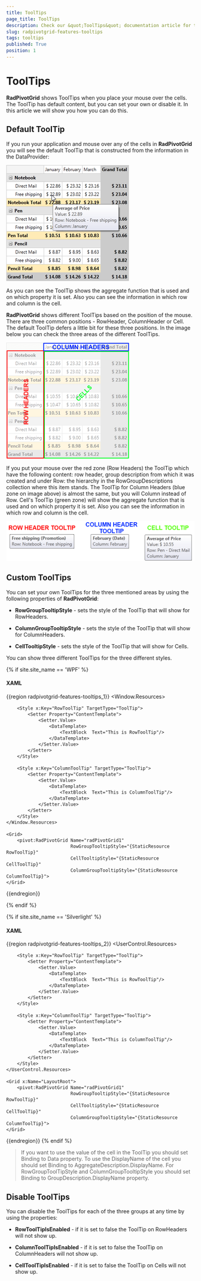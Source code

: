 ```yaml
---
title: ToolTips
page_title: ToolTips
description: Check our &quot;ToolTips&quot; documentation article for the RadPivotGrid WPF control.
slug: radpivotgrid-features-tooltips
tags: tooltips
published: True
position: 1
---
```


# ToolTips

__RadPivotGrid__ shows ToolTips when you place your mouse over the cells. The ToolTip has default content, but you can set your own or disable it. In this article we will show you how you can do this.      

## Default ToolTip

If you run your application and mouse over any of the cells in __RadPivotGrid__ you will see the default ToolTip that is constructed from the information in the DataProvider:

![Rad Pivot Grid Features Tooltips 01](images/RadPivotGrid_Features_Tooltips_01.png)

As you can see the ToolTip shows the aggregate function that is used and on which property it is set. Also you can see the information in which row and column is the cell.        

__RadPivotGrid__ shows different ToolTips based on the position of the mouse. There are three common positions - RowHeader, ColumnHeader or Cell. The default ToolTip defers a little bit for these three positions. In the image below you can check the three areas of the different ToolTips.

![Rad Pivot Grid Features Tooltips 02](images/RadPivotGrid_Features_Tooltips_02.png)

If you put your mouse over the red zone (Row Headers) the ToolTip which have the following content: row header, group description from which it was created and under Row: the hierarchy in the RowGroupDescriptions collection where this item stands. The ToolTip for Column Headers (blue zone on image above) is almost the same, but you will Column instead of Row. Cell's ToolTip (green zone) will show the aggregate function that is used and on which property it is set. Also you can see the information in which row and column is the cell.

![Rad Pivot Grid Features Tooltips 03](images/RadPivotGrid_Features_Tooltips_03.png)

## Custom ToolTips

You can set your own ToolTips for the three mentioned areas by using the following properties of __RadPivotGrid__:        

* __RowGroupTooltipStyle__ - sets the style of the ToolTip that will show for RowHeaders.            

* __ColumnGroupTooltipStyle__ - sets the style of the ToolTip that will show for ColumnHeaders.            

* __CellTooltipStyle__ - sets the style of the ToolTip that will show for Cells.            

You can show three different ToolTips for the three different styles.

{% if site.site_name == 'WPF' %}

#### __XAML__

{{region radpivotgrid-features-tooltips_1}}
	<Window.Resources>
	    <Style x:Key="CellToolTip" TargetType="ToolTip">
	        <Setter Property="ContentTemplate">
	            <Setter.Value>
	                <DataTemplate>
	                    <TextBlock  Text="This is CellToolTip"/>
	                </DataTemplate>
	            </Setter.Value>
	        </Setter>
	    </Style>
	
	    <Style x:Key="RowToolTip" TargetType="ToolTip">
	        <Setter Property="ContentTemplate">
	            <Setter.Value>
	                <DataTemplate>
	                    <TextBlock  Text="This is RowToolTip"/>
	                </DataTemplate>
	            </Setter.Value>
	        </Setter>
	    </Style>
	    
	    <Style x:Key="ColumnToolTip" TargetType="ToolTip">
	        <Setter Property="ContentTemplate">
	            <Setter.Value>
	                <DataTemplate>
	                    <TextBlock  Text="This is ColumnToolTip"/>
	                </DataTemplate>
	            </Setter.Value>
	        </Setter>
	    </Style>
	</Window.Resources>
	
	<Grid>
	    <pivot:RadPivotGrid Name="radPivotGrid1"
	                        RowGroupTooltipStyle="{StaticResource RowToolTip}"
	                        CellTooltipStyle="{StaticResource CellToolTip}"
	                        ColumnGroupTooltipStyle="{StaticResource ColumnToolTip}">
	</Grid>
{{endregion}}

{% endif %}

{% if site.site_name == 'Silverlight' %}

#### __XAML__

{{region radpivotgrid-features-tooltips_2}}
	<UserControl.Resources>
	    <Style x:Key="CellToolTip" TargetType="ToolTip">
	        <Setter Property="ContentTemplate">
	            <Setter.Value>
	                <DataTemplate>
	                    <TextBlock  Text="This is CellToolTip"/>
	                </DataTemplate>
	            </Setter.Value>
	        </Setter>
	    </Style>
	
	    <Style x:Key="RowToolTip" TargetType="ToolTip">
	        <Setter Property="ContentTemplate">
	            <Setter.Value>
	                <DataTemplate>
	                    <TextBlock  Text="This is RowToolTip"/>
	                </DataTemplate>
	            </Setter.Value>
	        </Setter>
	    </Style>
	    
	    <Style x:Key="ColumnToolTip" TargetType="ToolTip">
	        <Setter Property="ContentTemplate">
	            <Setter.Value>
	                <DataTemplate>
	                    <TextBlock  Text="This is ColumnToolTip"/>
	                </DataTemplate>
	            </Setter.Value>
	        </Setter>
	    </Style>
	</UserControl.Resources>
	
	<Grid x:Name="LayoutRoot">
	    <pivot:RadPivotGrid Name="radPivotGrid1"
	                        RowGroupTooltipStyle="{StaticResource RowToolTip}"
	                        CellTooltipStyle="{StaticResource CellToolTip}"
	                        ColumnGroupTooltipStyle="{StaticResource ColumnToolTip}">
	</Grid>
{{endregion}}
{% endif %}

>If you want to use the value of the cell in the ToolTip you should set Binding to Data property. To use the DisplayName of the cell you should set Binding to AggregateDescription.DisplayName. For RowGroupToolTipStyle and ColumnGroupTooltipStyle you should set Binding to GroupDescription.DisplayName property.          

## Disable ToolTips

You can disable the ToolTips for each of the three groups at any time by using the properties:        

* __RowToolTipIsEnabled__ - if it is set to false the ToolTip on RowHeaders will not show up.            

* __ColumnToolTipIsEnabled__ - if it is set to false the ToolTip on ColumnHeaders will not show up.            

* __CellToolTipIsEnabled__ - if it is set to false the ToolTip on Cells will not show up.            
